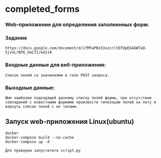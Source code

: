# completed_forms

### Web-приложение для определения заполненных форм.
### Задание
```
https://docs.google.com/document/d/1fMFwPBs53xzcrltEFOpEG4GWTaQ-5jvVLrNT6_hmC7I/edit#
```

### Входные данные для веб-приложения:
```
Список полей со значениями в теле POST запроса.
```

### Выходные данные:
```
Имя наиболее подходящей данному списку полей формы, при отсутствии совпадений с известными формами произвести типизацию полей на лету и вернуть список полей с их типами.
```
## Запуск web-приложения Linux(ubuntu)
```
docker
docker-compose build --no-cache
docker-compose up -d
```
```
Для проверки запуститите script.py
```

